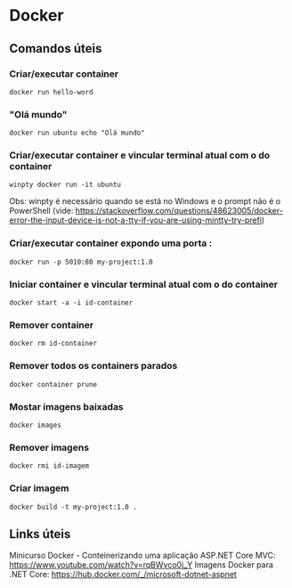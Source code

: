# Docker

## Comandos úteis

### Criar/executar container
```
docker run hello-word
```

### "Olá mundo"
```
docker run ubuntu echo "Olá mundo"
```

### Criar/executar container e vincular terminal atual com o do container 
```
winpty docker run -it ubuntu
```
Obs: winpty é necessário quando se está no Windows e o prompt não é o PowerShell (vide: https://stackoverflow.com/questions/48623005/docker-error-the-input-device-is-not-a-tty-if-you-are-using-mintty-try-prefi)

### Criar/executar container expondo uma porta <destino>:<origem>
```
docker run -p 5010:80 my-project:1.0
```

### Iniciar container e vincular terminal atual com o do container
```
docker start -a -i id-container
```

### Remover container
```
docker rm id-container
```

### Remover todos os containers parados
```
docker container prune
```

### Mostar imagens baixadas
```
docker images
```

### Remover imagens
```
docker rmi id-imagem
```

### Criar imagem
```
docker build -t my-project:1.0 .
```

## Links úteis
Minicurso Docker - Conteinerizando uma aplicação ASP.NET Core MVC: https://www.youtube.com/watch?v=rqBWvco0i_Y
Imagens Docker para .NET Core: https://hub.docker.com/_/microsoft-dotnet-aspnet
